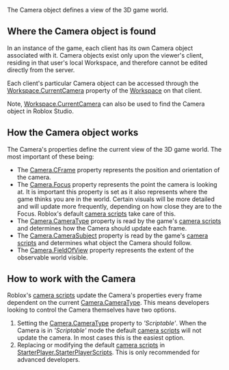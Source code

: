 The Camera object defines a view of the 3D game world.

## Where the Camera object is found

In an instance of the game, each client has its own Camera object associated
with it. Camera objects exist only upon the viewer's client, residing in that
user's local Workspace, and therefore cannot be edited directly from the
server.

Each client's particular Camera object can be accessed through the
[Workspace.CurrentCamera](https://create.roblox.com/docs/reference/engine/classes/Workspace#CurrentCamera) property of the [Workspace](https://create.roblox.com/docs/reference/engine/classes/Workspace) on that client.

Note, [Workspace.CurrentCamera](https://create.roblox.com/docs/reference/engine/classes/Workspace#CurrentCamera) can also be used to find the Camera object in
Roblox Studio.

## How the Camera object works

The Camera's properties define the current view of the 3D game world. The most
important of these being:

- The [Camera.CFrame](https://create.roblox.com/docs/reference/engine/classes/Camera#CFrame) property represents the position and orientation of the
  camera.
- The [Camera.Focus](https://create.roblox.com/docs/reference/engine/classes/Camera#Focus) property represents the point the camera is looking at.
  It is important this property is set as it also represents where the game
  thinks you are in the world. Certain visuals will be more detailed and will
  update more frequently, depending on how close they are to the Focus.
  Roblox's default [camera scripts][1] take care of this.
- The [Camera.CameraType](https://create.roblox.com/docs/reference/engine/classes/Camera#CameraType) property is read by the game's [camera scripts][1]
  and determines how the Camera should update each frame.
- The [Camera.CameraSubject](https://create.roblox.com/docs/reference/engine/classes/Camera#CameraSubject) property is read by the game's [camera
  scripts][1] and determines what object the Camera should follow.
- The [Camera.FieldOfView](https://create.roblox.com/docs/reference/engine/classes/Camera#FieldOfView) property represents the extent of the observable
  world visible.

## How to work with the Camera

Roblox's [camera scripts][1] update the Camera's properties every frame
dependent on the current [Camera.CameraType](https://create.roblox.com/docs/reference/engine/classes/Camera#CameraType). This means developers looking to
control the Camera themselves have two options.

1.  Setting the [Camera.CameraType](https://create.roblox.com/docs/reference/engine/classes/Camera#CameraType) property to _'Scriptable'_. When the
    Camera is in _'Scriptable'_ mode the default [camera scripts][1] will not
    update the camera. In most cases this is the easiest option.
2.  Replacing or modifying the default [camera scripts][1] in
    [StarterPlayer.StarterPlayerScripts](https://create.roblox.com/docs/reference/engine/classes/StarterPlayerScripts). This is only
    recommended for advanced developers.

[1]: https://developer.roblox.com/articles/Movement-and-camera-controls